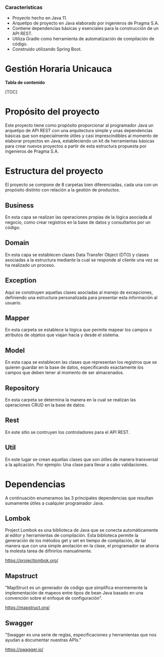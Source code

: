 ### Características

- Proyecto hecho en Java 11.
- Arquetipo de proyecto en Java elaborado por ingenieros de Pragma S.A.
- Contiene dependencias básicas y  esenciales para la construcción de un API REST.
- Utiliza Gradle como herramienta de automatización de compilación de código.
- Construido utilizando Spring Boot.


# Gestión Horaria Unicauca

**Tabla de contenido**

[TOC]

# Propósito del proyecto

Este proyecto tiene como propósito proporcionar al programador Java un arquetipo de API REST con una arquitectura simple y unas dependencias básicas que son especialmente útiles y casi imprescindibles al momento de elaborar proyectos en Java, estableciendo un kit de herramientas básicas para crear nuevos proyectos a partir de esta estructura propuesta por ingenieros de Pragma S.A.

# Estructura del proyecto

El proyecto se compone de 8 carpetas bien diferenciadas, cada una con un propósito distinto con relación a la gestión de productos.

## Business
En esta capa se realizan las operaciones propias de la lógica asociada al negocio, como crear registros en la base de datos y consultarlos por un código.

## Domain
En esta capa se establecen clases Data Transfer Object (DTO) y clases asociadas a la estructura mediante la cual se responde al cliente una vez se ha realizado un proceso.

## Exception
Aquí se construyen aquellas clases asociadas al manejo de excepciones, definiendo una estructura personalizada para presentar esta información al usuario.

## Mapper
En esta carpeta se establece la lógica que permite mapear los campos o atributos de objetos que viajan hacia y desde el sistema. 

## Model
En esta capa se establecen las clases que representan los registros que se quieren guardar en la base de datos, especificando exactamente los campos que deben tener al momento de ser almacenados.

## Repository
En esta carpeta se determina la manera en la cual se realizan las operaciones CRUD en la base de datos.

## Rest
En este sitio se contruyen los controladores para el API REST.

## Util
En este lugar se crean aquellas clases que son útiles de manera transversal a la aplicación. Por ejemplo: Una clase para llevar a cabo validaciones.

# Dependencias

A continuación enumeramos las 3 principales dependencias que resultan sumamente útiles a cualquier programador Java.

## Lombok

Project Lombok es una biblioteca de Java que se conecta automáticamente al editor y herramientas de compilación. Esta biblioteca permite la generación de los métodos get y set en tiempo de compilación, de tal manera que con una simple anotación en la clase, el programador se ahorra la molesta tarea de difinirlos manualmente.

<https://projectlombok.org/>

## Mapstruct

"MapStruct es un generador de código que simplifica enormemente la implementación de mapeos entre tipos de bean Java basado en una convención sobre el enfoque de configuración".

<https://mapstruct.org/>

## Swagger
"Swagger es una serie de reglas, especificaciones y herramientas que nos ayudan a documentar nuestras APIs.”

<https://swagger.io/>

